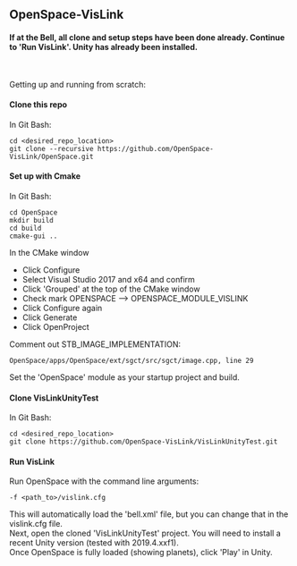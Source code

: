 ## OpenSpace-VisLink
#### If at the Bell, all clone and setup steps have been done already. Continue to 'Run VisLink'. Unity has already been installed.
<br>

Getting up and running from scratch:
#### Clone this repo
In Git Bash:
```
cd <desired_repo_location>
git clone --recursive https://github.com/OpenSpace-VisLink/OpenSpace.git
```
#### Set up with Cmake
In Git Bash:
```
cd OpenSpace
mkdir build
cd build
cmake-gui ..
```
In the CMake window
- Click Configure 
- Select Visual Studio 2017 and x64 and confirm
- Click 'Grouped' at the top of the CMake window
- Check mark OPENSPACE --> OPENSPACE_MODULE_VISLINK
- Click Configure again
- Click Generate
- Click OpenProject  

Comment out STB_IMAGE_IMPLEMENTATION:
```
OpenSpace/apps/OpenSpace/ext/sgct/src/sgct/image.cpp, line 29
```
Set the 'OpenSpace' module as your startup project and build.
#### Clone VisLinkUnityTest
In Git Bash:
```
cd <desired_repo_location>
git clone https://github.com/OpenSpace-VisLink/VisLinkUnityTest.git
```
#### Run VisLink
Run OpenSpace with the command line arguments:
```
-f <path_to>/vislink.cfg
```
This will automatically load the 'bell.xml' file, but you can change that in the vislink.cfg file.   
Next, open the cloned 'VisLinkUnityTest' project. You will need to install a recent Unity version (tested with 2019.4.xxf1).   
Once OpenSpace is fully loaded (showing planets), click 'Play' in Unity.   
